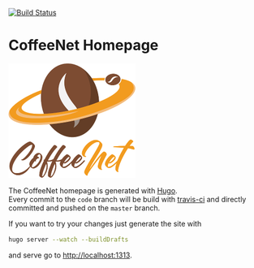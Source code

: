 [![Build Status](https://travis-ci.org/coffeenet/coffeenet.github.io.svg?branch=code)](https://travis-ci.org/coffeenet/coffeenet.github.io)

# CoffeeNet Homepage

![CoffeeNet Logo][img:logo]

The CoffeeNet homepage is generated with [Hugo][url:hugo].  
Every commit to the `code` branch will be build with [travis-ci][url:travis]
and directly committed and pushed on the `master` branch. 

If you want to try your changes just generate the site with

```bash
hugo server --watch --buildDrafts
```
and serve go to [http://localhost:1313][url:localhost].


[img:logo]: static/img/logo.png "CoffeeNet Logo"
[url:hugo]: https://gohugo.io/
[url:travis]: https://travis-ci.org/coffeenet/coffeenet.github.io
[url:localhost]: http://localhost:1313